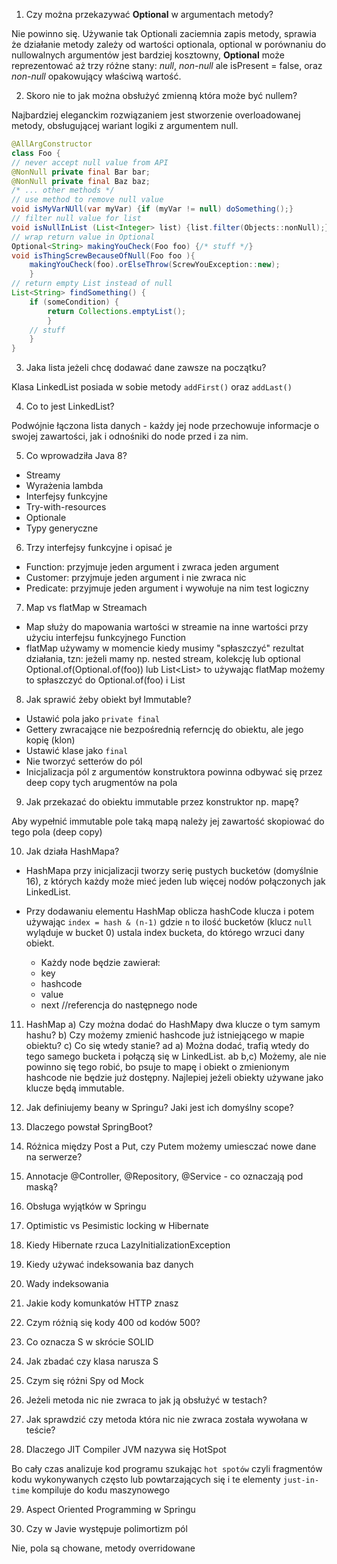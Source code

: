1.	Czy można przekazywać **Optional** w argumentach metody?

Nie powinno się. Używanie tak Optionali zaciemnia zapis metody, sprawia że działanie metody zależy od wartości optionala,
optional w porównaniu do nullowalnych argumentów jest bardziej kosztowny, **Optional** może reprezentować aż 
trzy różne stany: *null*, *non-null* ale isPresent = false, oraz *non-null* opakowujący właściwą wartość.

2.	Skoro nie to jak można obsłużyć zmienną która może być nullem?

Najbardziej eleganckim rozwiązaniem jest stworzenie overloadowanej metody, obsługującej wariant logiki z argumentem null.
```java
@AllArgConstructor
class Foo {
// never accept null value from API
@NonNull private final Bar bar; 
@NonNull private final Baz baz;
/* ... other methods */
// use method to remove null value
void isMyVarNUll(var myVar) {if (myVar != null) doSomething();}
// filter null value for list 
void isNullInList (List<Integer> list) {list.filter(Objects::nonNull);}
// wrap return value in Optional 
Optional<String> makingYouCheck(Foo foo) {/* stuff */}
void isThingScrewBecauseOfNull(Foo foo ){    
    makingYouCheck(foo).orElseThrow(ScrewYouException::new);
    }
// return empty List instead of null 
List<String> findSomething() {
    if (someCondition) {
        return Collections.emptyList();
        }
    // stuff
    }
}
```

3.	Jaka lista jeżeli chcę dodawać dane zawsze na początku?

Klasa LinkedList posiada w sobie metody `addFirst()` oraz `addLast()` 

4.	Co to jest LinkedList?

Podwójnie łączona lista danych - każdy jej node przechowuje informacje o swojej zawartości, jak i odnośniki do node przed i za nim.

5.	Co wprowadziła Java 8?

*  	Streamy
*  	Wyrażenia lambda
*  	Interfejsy funkcyjne
* 	Try-with-resources
* 	Optionale
* 	Typy generyczne

6.	Trzy interfejsy funkcyjne i opisać je

*  	Function: przyjmuje jeden argument i zwraca jeden argument
* 	Customer: przyjmuje jeden argument i nie zwraca nic
* 	Predicate: przyjmuje jeden argument i wywołuje na nim test logiczny

7.	Map vs flatMap w Streamach

* 	Map służy do mapowania wartości w streamie na inne wartości przy użyciu
		interfejsu funkcyjnego Function
* 	flatMap używamy w momencie kiedy musimy "spłaszczyć" rezultat działania,
		tzn: jeżeli mamy np. nested stream, kolekcję lub optional 
		Optional.of(Optional.of(foo)) lub List<List<String>> 
		to używając flatMap możemy to spłaszczyć do Optional.of(foo) i List<String>

8.	Jak sprawić żeby obiekt był Immutable?

* 	Ustawić pola jako `private final`
* 	Gettery zwracające nie bezpośrednią referncję do obiektu, ale jego kopię (klon)
* 	Ustawić klase jako `final`
* 	Nie tworzyć setterów do pól
* 	Inicjalizacja pól z argumentów konstruktora powinna odbywać się przez deep copy tych arugmentów na pola

9.	Jak przekazać do obiektu immutable przez konstruktor np. mapę?

Aby wypełnić immutable pole taką mapą należy jej zawartość skopiować do tego pola (deep copy)

10.	Jak działa HashMapa?

* 	HashMapa przy inicjalizacji tworzy serię pustych bucketów (domyślnie 16),
z których każdy może mieć jeden lub więcej nodów połączonych jak LinkedList.

* 	Przy dodawaniu elementu HashMap oblicza hashCode klucza i potem używając
`index = hash & (n-1)`  gdzie `n` to ilość bucketów (klucz `null` wyląduje w bucket 0)
ustala index bucketa, do którego wrzuci dany obiekt.

    * 	Każdy node będzie zawierał: 
    *  key
    *  hashcode
    *  value
    *  next //referencja do następnego node

11.	HashMap
a) Czy można dodać do HashMapy dwa klucze o tym samym hashu?
b) Czy możemy zmienić hashcode już istniejącego w mapie obiektu?
c) Co się wtedy stanie?
ad a) 	Można dodać, trafią wtedy do tego samego bucketa i połączą się w LinkedList.
ab b,c)	Możemy, ale nie powinno się tego robić, bo psuje to mapę i obiekt o zmienionym
hashcode nie będzie już dostępny. Najlepiej jeżeli obiekty używane jako klucze
będą immutable.

12.	Jak definiujemy beany w Springu? Jaki jest ich domyślny scope?
13.	Dlaczego powstał SpringBoot?
14.	Różnica między Post a Put, czy Putem możemy umiesczać nowe dane na serwerze?
15.	Annotacje @Controller, @Repository, @Service - co oznaczają pod maską?
16.	Obsługa wyjątków w Springu
17.	Optimistic vs Pesimistic locking w Hibernate
18.	Kiedy Hibernate rzuca LazyInitializationException
19.	Kiedy używać indeksowania baz danych
20.	Wady indeksowania
21.	Jakie kody komunkatów HTTP znasz
22. Czym różnią się kody 400 od kodów 500?
23. Co oznacza S w skrócie SOLID
24.	Jak zbadać czy klasa narusza S
25.	Czym się różni Spy od Mock
26.	Jeżeli metoda nic nie zwraca to jak ją obsłużyć w testach?
27.	Jak sprawdzić czy metoda która nic nie zwraca została wywołana w teście?
28.	Dlaczego JIT Compiler JVM nazywa się HotSpot

Bo cały czas analizuje kod programu szukając `hot spotów` czyli fragmentów kodu
wykonywanych często lub powtarzających się i te elementy `just-in-time` kompiluje
do kodu maszynowego

29.	Aspect Oriented Programming w Springu

30.	Czy w Javie występuje polimortizm pól 

Nie, pola są chowane, metody overridowane
